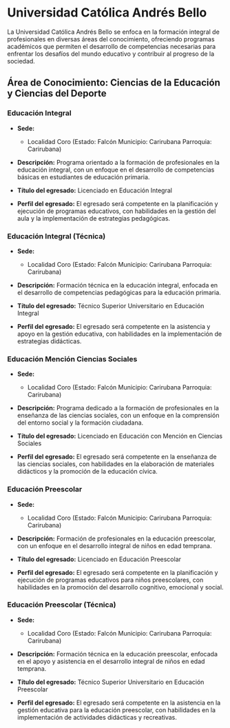 # Universidad Católica Andrés Bello

La Universidad Católica Andrés Bello se enfoca en la formación integral de profesionales en diversas áreas del conocimiento, ofreciendo programas académicos que permiten el desarrollo de competencias necesarias para enfrentar los desafíos del mundo educativo y contribuir al progreso de la sociedad.

## Área de Conocimiento: Ciencias de la Educación y Ciencias del Deporte

### Educación Integral

* **Sede:** 
  * Localidad Coro (Estado: Falcón Municipio: Carirubana Parroquia: Carirubana)

* **Descripción:** 
  Programa orientado a la formación de profesionales en la educación integral, con un enfoque en el desarrollo de competencias básicas en estudiantes de educación primaria.

* **Título del egresado:** 
  Licenciado en Educación Integral

* **Perfil del egresado:** 
  El egresado será competente en la planificación y ejecución de programas educativos, con habilidades en la gestión del aula y la implementación de estrategias pedagógicas.

### Educación Integral (Técnica)

* **Sede:** 
  * Localidad Coro (Estado: Falcón Municipio: Carirubana Parroquia: Carirubana)

* **Descripción:** 
  Formación técnica en la educación integral, enfocada en el desarrollo de competencias pedagógicas para la educación primaria.

* **Título del egresado:** 
  Técnico Superior Universitario en Educación Integral

* **Perfil del egresado:** 
  El egresado será competente en la asistencia y apoyo en la gestión educativa, con habilidades en la implementación de estrategias didácticas.

### Educación Mención Ciencias Sociales

* **Sede:** 
  * Localidad Coro (Estado: Falcón Municipio: Carirubana Parroquia: Carirubana)

* **Descripción:** 
  Programa dedicado a la formación de profesionales en la enseñanza de las ciencias sociales, con un enfoque en la comprensión del entorno social y la formación ciudadana.

* **Título del egresado:** 
  Licenciado en Educación con Mención en Ciencias Sociales

* **Perfil del egresado:** 
  El egresado será competente en la enseñanza de las ciencias sociales, con habilidades en la elaboración de materiales didácticos y la promoción de la educación cívica.

### Educación Preescolar

* **Sede:** 
  * Localidad Coro (Estado: Falcón Municipio: Carirubana Parroquia: Carirubana)

* **Descripción:** 
  Formación de profesionales en la educación preescolar, con un enfoque en el desarrollo integral de niños en edad temprana.

* **Título del egresado:** 
  Licenciado en Educación Preescolar

* **Perfil del egresado:** 
  El egresado será competente en la planificación y ejecución de programas educativos para niños preescolares, con habilidades en la promoción del desarrollo cognitivo, emocional y social.

### Educación Preescolar (Técnica)

* **Sede:** 
  * Localidad Coro (Estado: Falcón Municipio: Carirubana Parroquia: Carirubana)

* **Descripción:** 
  Formación técnica en la educación preescolar, enfocada en el apoyo y asistencia en el desarrollo integral de niños en edad temprana.

* **Título del egresado:** 
  Técnico Superior Universitario en Educación Preescolar

* **Perfil del egresado:** 
  El egresado será competente en la asistencia en la gestión educativa para la educación preescolar, con habilidades en la implementación de actividades didácticas y recreativas.
